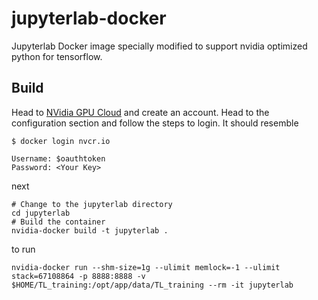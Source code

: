 # jupyterlab-docker
Jupyterlab Docker image specially modified to support nvidia optimized python for tensorflow.

## Build
Head to [NVidia GPU Cloud](https://ngc.nvidia.com/) and create an account. Head
to the configuration section and follow the steps to login. It should resemble

```
$ docker login nvcr.io

Username: $oauthtoken
Password: <Your Key>
```

next

```
# Change to the jupyterlab directory
cd jupyterlab
# Build the container
nvidia-docker build -t jupyterlab .
```

to run

```
nvidia-docker run --shm-size=1g --ulimit memlock=-1 --ulimit stack=67108864 -p 8888:8888 -v $HOME/TL_training:/opt/app/data/TL_training --rm -it jupyterlab
```


